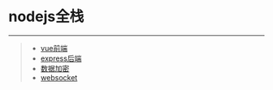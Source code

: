 # nodejs全栈
***
>* [vue前端](https://github.com/520171/note/blob/master/nodejs全栈/vue前端.md)  
>* [express后端](https://github.com/520171/note/blob/master/nodejs全栈/express后端.md)  
>* [数据加密](https://github.com/520171/note/blob/master/nodejs全栈/数据加密.md)  
>* [websocket](https://github.com/520171/note/blob/master/nodejs全栈/websocket.md)
